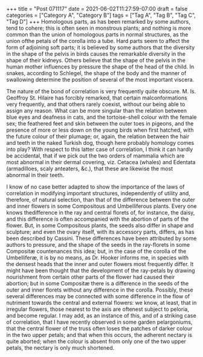 +++
title = "Post 071117"
date = 2021-06-02T11:27:59-07:00
draft = false
categories = ["Category A", "Category B"]
tags = ["Tag A", "Tag B", "Tag C", "Tag D"]
+++
Homologous parts, as has been remarked by some authors, tend to cohere; this is often seen in monstrous plants; and nothing is more common than the union of homologous parts in normal structures, as the union ofthe petals of the corolla into a tube. Hard parts seem to affect the form of adjoining soft parts; it is believed by some authors that the diversity in the shape of the pelvis in birds causes the remarkable diversity in the shape of their kidneys. Others believe that the shape of the pelvis in the human mother influences by pressure the shape of the head of the child. In snakes, according to Schlegel, the shape of the body and the manner of swallowing determine the position of several of the most important viscera.

The nature of the bond of correlation is very frequently quite obscure. M. Is. Geoffroy St. Hilaire has forcibly remarked, that certain malconformations very frequently, and that others rarely coexist, without our being able to assign any reason. What can be more singular than the relation between blue eyes and deafness in cats, and the tortoise-shell colour with the female sex; the feathered feet and skin between the outer toes in pigeons, and the presence of more or less down on the young birds when first hatched, with the future colour of their plumage; or, again, the relation between the hair and teeth in the naked Turkish dog, though here probably homology comes into play? With respect to this latter case of correlation, I think it can hardly be accidental, that if we pick out the two orders of mammalia which are most abnormal in their dermal covering, viz. Cetacea (whales) and Edentata (armadilloes, scaly anteaters, &c.), that these are likewise the most abnormal in their teeth.

I know of no case better adapted to show the importance of the laws of correlation in modifying important structures, independently of utility and, therefore, of natural selection, than that of the difference between the outer and inner flowers in some Compositous and Umbelliferous plants. Every one knows thedifference in the ray and central florets of, for instance, the daisy, and this difference is often accompanied with the abortion of parts of the flower. But, in some Compositous plants, the seeds also differ in shape and sculpture; and even the ovary itself, with its accessory parts, differs, as has been described by Cassini. These differences have been attributed by some authors to pressure, and the shape of the seeds in the ray-florets in some Compositæ countenances this idea; but, in the case of the corolla of the Umbelliferæ, it is by no means, as Dr. Hooker informs me, in species with the densest heads that the inner and outer flowers most frequently differ. It might have been thought that the development of the ray-petals by drawing nourishment from certain other parts of the flower had caused their abortion; but in some Compositæ there is a difference in the seeds of the outer and inner florets without any difference in the corolla. Possibly, these several differences may be connected with some difference in the flow of nutriment towards the central and external flowers: we know, at least, that in irregular flowers, those nearest to the axis are oftenest subject to peloria, and become regular. I may add, as an instance of this, and of a striking case of correlation, that I have recently observed in some garden pelargoniums, that the central flower of the truss often loses the patches of darker colour in the two upper petals; and that when this occurs, the adherent nectary is quite aborted; when the colour is absent from only one of the two upper petals, the nectary is only much shortened.
